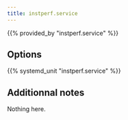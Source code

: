 ```yaml
---
title: instperf.service
---
```


{{% provided_by "instperf.service" %}}

## Options

{{% systemd_unit "instperf.service" %}}

## Additionnal notes

Nothing here.